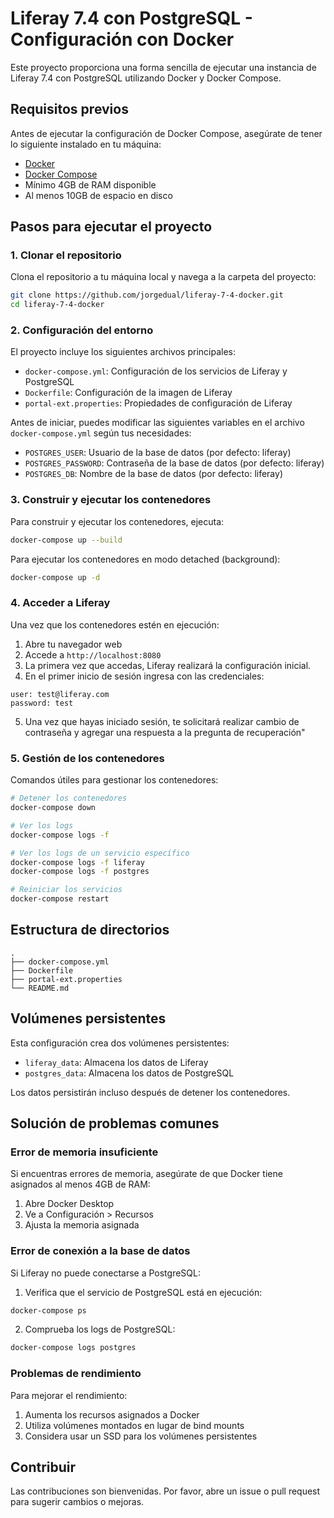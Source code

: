 # Liferay 7.4 con PostgreSQL - Configuración con Docker

Este proyecto proporciona una forma sencilla de ejecutar una instancia de Liferay 7.4 con PostgreSQL utilizando Docker y Docker Compose.

## Requisitos previos

Antes de ejecutar la configuración de Docker Compose, asegúrate de tener lo siguiente instalado en tu máquina:

- [Docker](https://www.docker.com/get-started)
- [Docker Compose](https://docs.docker.com/compose/install/)
- Mínimo 4GB de RAM disponible
- Al menos 10GB de espacio en disco

## Pasos para ejecutar el proyecto

### 1. Clonar el repositorio

Clona el repositorio a tu máquina local y navega a la carpeta del proyecto:

```bash
git clone https://github.com/jorgedual/liferay-7-4-docker.git
cd liferay-7-4-docker
```

### 2. Configuración del entorno

El proyecto incluye los siguientes archivos principales:

- `docker-compose.yml`: Configuración de los servicios de Liferay y PostgreSQL
- `Dockerfile`: Configuración de la imagen de Liferay
- `portal-ext.properties`: Propiedades de configuración de Liferay

Antes de iniciar, puedes modificar las siguientes variables en el archivo `docker-compose.yml` según tus necesidades:

- `POSTGRES_USER`: Usuario de la base de datos (por defecto: liferay)
- `POSTGRES_PASSWORD`: Contraseña de la base de datos (por defecto: liferay)
- `POSTGRES_DB`: Nombre de la base de datos (por defecto: liferay)

### 3. Construir y ejecutar los contenedores

Para construir y ejecutar los contenedores, ejecuta:

```bash
docker-compose up --build
```

Para ejecutar los contenedores en modo detached (background):

```bash
docker-compose up -d
```

### 4. Acceder a Liferay

Una vez que los contenedores estén en ejecución:

1. Abre tu navegador web
2. Accede a `http://localhost:8080`
3. La primera vez que accedas, Liferay realizará la configuración inicial.
4. En el primer inicio de sesión ingresa con las credenciales:

```
user: test@liferay.com
password: test
```

5. Una vez que hayas iniciado sesión, te solicitará realizar cambio de contraseña y agregar una respuesta a la pregunta de recuperación"

### 5. Gestión de los contenedores

Comandos útiles para gestionar los contenedores:

```bash
# Detener los contenedores
docker-compose down

# Ver los logs
docker-compose logs -f

# Ver los logs de un servicio específico
docker-compose logs -f liferay
docker-compose logs -f postgres

# Reiniciar los servicios
docker-compose restart
```

## Estructura de directorios

```
.
├── docker-compose.yml
├── Dockerfile
├── portal-ext.properties
└── README.md
```

## Volúmenes persistentes

Esta configuración crea dos volúmenes persistentes:

- `liferay_data`: Almacena los datos de Liferay
- `postgres_data`: Almacena los datos de PostgreSQL

Los datos persistirán incluso después de detener los contenedores.

## Solución de problemas comunes

### Error de memoria insuficiente

Si encuentras errores de memoria, asegúrate de que Docker tiene asignados al menos 4GB de RAM:

1. Abre Docker Desktop
2. Ve a Configuración > Recursos
3. Ajusta la memoria asignada

### Error de conexión a la base de datos

Si Liferay no puede conectarse a PostgreSQL:

1. Verifica que el servicio de PostgreSQL está en ejecución:

```bash
docker-compose ps
```

2. Comprueba los logs de PostgreSQL:

```bash
docker-compose logs postgres
```

### Problemas de rendimiento

Para mejorar el rendimiento:

1. Aumenta los recursos asignados a Docker
2. Utiliza volúmenes montados en lugar de bind mounts
3. Considera usar un SSD para los volúmenes persistentes

## Contribuir

Las contribuciones son bienvenidas. Por favor, abre un issue o pull request para sugerir cambios o mejoras.
